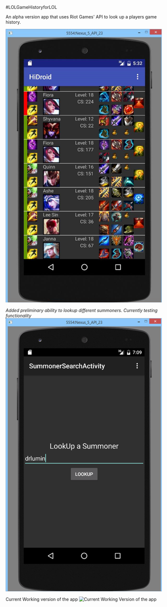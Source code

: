 #LOLGameHistoryforLOL

An alpha version app that uses Riot Games' API to look up a players game history.

![Screenshot of current build](ScreenShot.png "Current Build")

*Added preliminary ability to lookup different summoners. Currently testing functionality*
![Screenshot of summoner lookup](LookupScreenShot.png "Alpha lookup build")

Current Working version of the app
![Current Working Version of the app](currentbuild.gif "Current Build")

